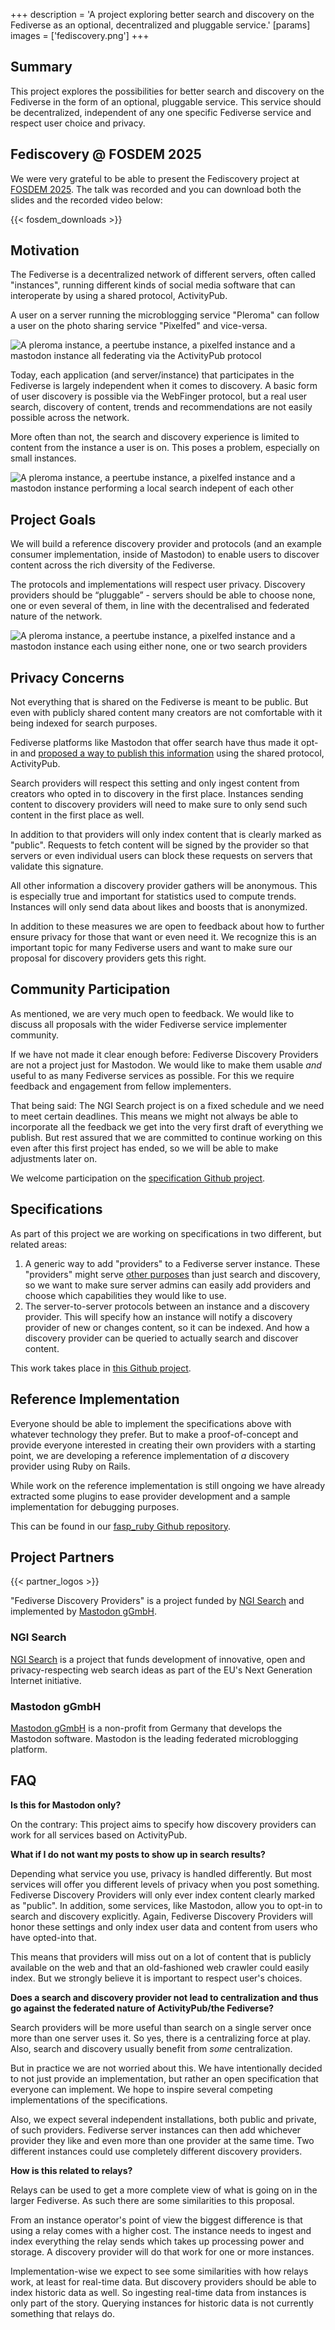 +++
description = 'A project exploring better search and discovery on the Fediverse as an optional, decentralized and pluggable service.'
[params]
  images = ['fediscovery.png']
+++

## Summary 

This project explores the possibilities for better search and
discovery on the Fediverse in the form of an optional, pluggable
service. This service should be decentralized, independent of any
one specific Fediverse service and respect user choice and privacy.

## Fediscovery @ FOSDEM 2025

We were very grateful to be able to present the Fediscovery project at
[FOSDEM 2025](https://fosdem.org). The talk was recorded and you can
download both the slides and the recorded video below:

{{< fosdem_downloads >}}

## Motivation

The Fediverse is a decentralized network of different servers,
often called "instances", running different kinds of social media
software that can interoperate by using a shared protocol, ActivityPub.

A user on a server running the microblogging service "Pleroma" can
follow a user on the photo sharing service "Pixelfed" and vice-versa.

![A pleroma instance, a peertube instance, a pixelfed instance and a mastodon instance all federating via the ActivityPub protocol](images/instances_federating.svg)

Today, each application (and server/instance) that participates
in the Fediverse is largely independent when it comes to discovery.
A basic form of user discovery is possible via the WebFinger
protocol, but a real user search, discovery of content, trends and
recommendations are not easily possible across the network.

More often than not, the search and discovery experience is limited
to content from the instance a user is on. This poses a problem,
especially on small instances.

![A pleroma instance, a peertube instance, a pixelfed instance and a mastodon instance performing a local search indepent of each other](images/instances_searching.svg)

## Project Goals

We will build a reference discovery provider and protocols
(and an example consumer implementation, inside of Mastodon) to
enable users to discover content across the rich diversity of the
Fediverse.

The protocols and implementations will respect user privacy.
Discovery providers should be “pluggable” - servers should be able
to choose none, one or even several of them, in line with the
decentralised and federated nature of the network.

![A pleroma instance, a peertube instance, a pixelfed instance and a mastodon instance each using either none, one or two search providers](images/instances_using_search_providers.svg)

## Privacy Concerns

Not everything that is shared on the Fediverse is meant to be public.
But even with publicly shared content many creators are not
comfortable with it being indexed for search purposes.

Fediverse platforms like Mastodon that offer search have thus
made it opt-in and
[proposed a way to publish this information](https://codeberg.org/fediverse/fep/src/branch/main/fep/5feb/fep-5feb.md)
using the shared protocol, ActivityPub.

Search providers will respect this setting and only
ingest content from creators who opted in to discovery in the
first place. Instances sending content to discovery providers
will need to make sure to only send such content in the first place
as well.

In addition to that providers will only index content that is clearly
marked as "public". Requests to fetch content will be signed by the
provider so that servers or even individual users can block these
requests on servers that validate this signature.

All other information a discovery provider gathers will be
anonymous. This is especially true and important for statistics
used to compute trends. Instances will only send data about
likes and boosts that is anonymized.


In addition to these measures we are open to feedback about how
to further ensure privacy for those that want or even need it.
We recognize this is an important topic for many Fediverse users
and want to make sure our proposal for discovery providers gets
this right.

## Community Participation

As mentioned, we are very much open to feedback. We would like
to discuss all proposals with the wider Fediverse service
implementer community.

If we have not made it clear enough before: Fediverse Discovery
Providers are not a project just for Mastodon. We would like to
make them usable *and* useful to as many Fediverse services as
possible. For this we require feedback and engagement from fellow
implementers.

That being said: The NGI Search project is on a fixed schedule and
we need to meet certain deadlines. This means we might not always
be able to incorporate all the feedback we get into the very first
draft of everything we publish. But rest assured that we are
committed to continue working on this even after this first
project has ended, so we will be able to make adjustments later on.

We welcome participation on the
[specification Github project](https://github.com/mastodon/fediverse_auxiliary_service_provider_specifications).

## Specifications

As part of this project we are working on specifications in
two different, but related areas:

1. A generic way to add "providers" to a Fediverse server instance.
   These "providers" might serve
   [other purposes](https://renchap.com/blog/post/evolving_mastodon_trust_and_safety/)
   than just search and discovery, so we want to make sure server
   admins can easily add providers and choose which capabilities
   they would like to use.
2. The server-to-server protocols between an instance and a
   discovery provider. This will specify how an instance will
   notify a discovery provider of new or changes content, so it can be
   indexed. And how a discovery provider can be queried to actually search and
   discover content.

This work takes place in
[this Github project](https://github.com/mastodon/fediverse_auxiliary_service_provider_specifications).

## Reference Implementation

Everyone should be able to implement the specifications above
with whatever technology they prefer. But to make a
proof-of-concept and provide everyone interested in creating
their own providers with a starting point, we are developing a
reference implementation of *a* discovery provider using Ruby on Rails.

While work on the reference implementation is still ongoing we have
already extracted some plugins to ease provider development and a sample
implementation for debugging purposes.

This can be found in our [fasp_ruby Github repository](https://github.com/mastodon/fasp_ruby).

## Project Partners

{{< partner_logos >}}

"Fediverse Discovery Providers" is a project funded by
[NGI Search](https://www.ngisearch.eu/)
and implemented by
[Mastodon gGmbH](https://joinmastodon.org).

### NGI Search

[NGI Search](https://www.ngisearch.eu/)
is a project that funds development of innovative,
open and privacy-respecting web search ideas as part of the
EU's Next Generation Internet initiative.

### Mastodon gGmbH

[Mastodon gGmbH](https://joinmastodon.org)
is a non-profit from Germany that develops the
Mastodon software. Mastodon is the leading federated
microblogging platform.

## FAQ

**Is this for Mastodon only?**

On the contrary: This project aims to specify how discovery
providers can work for all services based on ActivityPub.

**What if I do not want my posts to show up in search results?**

Depending what service you use, privacy is handled differently.
But most services will offer you different levels of privacy when
you post something. Fediverse Discovery Providers will only
ever index content clearly marked as "public". In addition, some
services, like Mastodon, allow you to opt-in to search and
discovery explicitly. Again, Fediverse Discovery Providers will
honor these settings and only index user data and content from
users who have opted-into that.

This means that providers will miss out on a lot of content that is
publicly available on the web and that an old-fashioned web crawler
could easily index. But we strongly believe it is important to respect
user's choices.

**Does a search and discovery provider not lead to centralization
and thus go against the federated nature of ActivityPub/the
Fediverse?**

Search providers will be more useful than search on a single server once
more than one server uses it. So yes, there is a centralizing force at
play. Also, search and discovery usually benefit from _some_
centralization.

But in practice we are not worried about this. We have intentionally
decided to not just provide an implementation, but rather an open
specification that everyone can implement. We hope to inspire several
competing implementations of the specifications.

Also, we expect several independent installations, both public
and private, of such providers. Fediverse server instances can
then add whichever provider they like and even more than one
provider at the same time. Two different instances could use
completely different discovery providers.

**How is this related to relays?**

Relays can be used to get a more complete view of what is going on in
the larger Fediverse. As such there are some similarities to this
proposal.

From an instance operator's point of view the biggest difference is that
using a relay comes with a higher cost. The instance needs to ingest and
index everything the relay sends which takes up processing power and
storage.  A discovery provider will do that work for one or more
instances.

Implementation-wise we expect to see some similarities with how relays
work, at least for real-time data. But discovery providers should be
able to index historic data as well. So ingesting real-time data from
instances is only part of the story. Querying instances for historic
data is not currently something that relays do.

